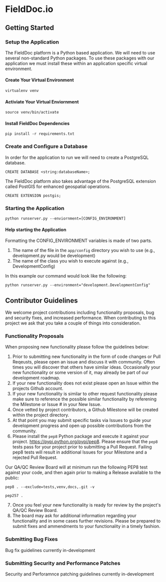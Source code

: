# FieldDoc.io

## Getting Started

### Setup the Application

The FieldDoc platform is a Python based application. We will need to use
several non-standard Python packages. To use these packages with our application
we must install these within an application specific virtual environment.

#### Create Your Virtual Environment

```
virtualenv venv
```

#### Activiate Your Virtual Enviornment

```
source venv/bin/activate
```

#### Install FieldDoc Dependencies

```
pip install -r requirements.txt
```

### Create and Configure a Database

In order for the application to run we will need to create a PostgreSQL database.

```
CREATE DATABASE <string:databaseName>;
```

The FieldDoc platform also takes advantage of the PostgreSQL extension called
PostGIS for enhanced geospatial operations.

```
CREATE EXTENSION postgis;
```

### Starting the Application

```
python runserver.py --enviornment=[CONFIG_ENVIRONMENT]
```

#### Help starting the Application
Formatting the CONFIG_ENVIRONMENT variables is made of two parts.

1. The name of the file in the `app/config` directory you wish to use
(e.g., development.py would be development)
2. The name of the class you wish to execute against (e.g., DevelopmentConfig)

In this example our command would look like the following:

```
python runserver.py --environment="development.DevelopmentConfig"
```

## Contributor Guidelines

We welcome project contributions including functionality proposals, bug and
security fixes, and increased performance. When contributing to this project we
ask that you take a couple of things into consideration.

### Functionality Proposals

When proposing new functionality please follow the guidelines below:

1. Prior to submitting new functionality in the form of code changes or Pull
Reqeusts, please open an issue and discuss it with community. Often times you
will discover that others have similar ideas. Occasionally your new functionality
or some version of it, may already be part of our development roadmap.
2. If your new functionality does not exist please open an Issue within the
projects Github account.
3. If your new functionality is similar to other request functionality please
make sure to reference the possible similar functionality by referening the
Milestone or Issue # in your New Issue.
4. Once vetted by project contributors, a Github Milestone will be created
within the project directory.
5. At that point you may submit specific tasks via Issues to guide your
development progress and open up possible contributions from the community.
6. Please install the `pep8` Python package and execute it against your project.
https://pypi.python.org/pypi/pep8. Please ensure that the `pep8` tests pass for
your project prior to submitting a Pull Request. Failing pep8 tests will result
in additional Issues for your Milestone and a rejected Pull Request.

Our QA/QC Review Board will at minimum run the following PEP8 test against your
code, and then again prior to making a Release available to the public:

```
pep8 . --exclude=tests,venv,docs,.git -v
```

```
pep257 .
```

7. Once you feel your new functionality is ready for review by the project's
QA/QC Review Board.
8. The board may ask for additional information regarding your functionality and
in some cases further revisions. Please be prepared to submit fixes and
ammendments to your functionality in a timely fashion.

### Submitting Bug Fixes

Bug fix guidelines currently in-development

### Submitting Security and Performance Patches

Security and Perforamnce patching guidelines currently in-development
